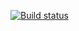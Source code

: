 [![Build status](https://ci.appveyor.com/api/projects/status/amv83uaab2cwhp29/branch/main?svg=true)](https://ci.appveyor.com/project/esaukova/selenide-esaukova/branch/main)